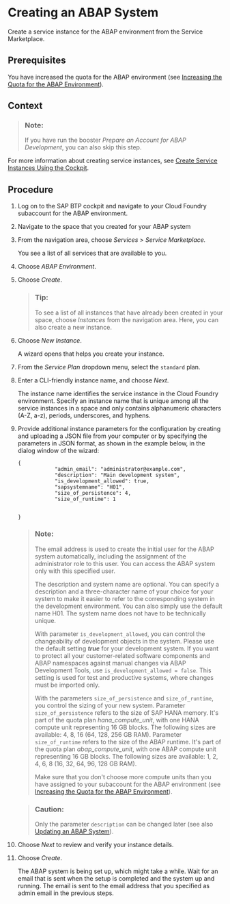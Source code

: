 <!-- loio50b32f144e184154987a06e4b55ce447 -->

# Creating an ABAP System

Create a service instance for the ABAP environment from the Service Marketplace.



<a name="loio50b32f144e184154987a06e4b55ce447__prereq_cbh_1ft_r4b"/>

## Prerequisites

You have increased the quota for the ABAP environment \(see [Increasing the Quota for the ABAP Environment](Increasing_the_Quota_for_the_ABAP_Environment_c40cb18.md)\).



<a name="loio50b32f144e184154987a06e4b55ce447__context_bck_rbn_q2b"/>

## Context

> ### Note:  
> If you have run the booster *Prepare an Account for ABAP Development*, you can also skip this step.

For more information about creating service instances, see [Create Service Instances Using the Cockpit](https://help.sap.com/viewer/65de2977205c403bbc107264b8eccf4b/Cloud/en-US/8221b7434d8e484fab5ec5d219b7bf64.html).



## Procedure

1.  Log on to the SAP BTP cockpit and navigate to your Cloud Foundry subaccount for the ABAP environment.

2.  Navigate to the space that you created for your ABAP system

3.  From the navigation area, choose *Services* \> *Service Marketplace.* 

    You see a list of all services that are available to you.

4.  Choose *ABAP Environment*.

5.  Choose *Create*.

    > ### Tip:  
    > To see a list of all instances that have already been created in your space, choose *Instances* from the navigation area. Here, you can also create a new instance.

6.  Choose *New Instance*.

    A wizard opens that helps you create your instance.

7.  From the *Service Plan* dropdown menu, select the `standard` plan.

8.  Enter a CLI-friendly instance name, and choose *Next*.

    The instance name identifies the service instance in the Cloud Foundry environment. Specify an instance name that is unique among all the service instances in a space and only contains alphanumeric characters \(A-Z, a-z\), periods, underscores, and hyphens.

9.  Provide additional instance parameters for the configuration by creating and uploading a JSON file from your computer or by specifying the parameters in JSON format, as shown in the example below, in the dialog window of the wizard:

    ```
    {
    			"admin_email": "administrator@example.com",
    			"description": "Main development system",
    			"is_development_allowed": true,
    			"sapsystemname": "H01",
    			"size_of_persistence": 4,
    			"size_of_runtime": 1
    			
    			
    }
    ```

    > ### Note:  
    > The email address is used to create the initial user for the ABAP system automatically, including the assignment of the administrator role to this user. You can access the ABAP system only with this specified user.
    > 
    > The description and system name are optional. You can specify a description and a three-character name of your choice for your system to make it easier to refer to the corresponding system in the development environment. You can also simply use the default name H01. The system name does not have to be technically unique.
    > 
    > With parameter `is_development_allowed`, you can control the changeability of development objects in the system. Please use the default setting ***true*** for your development system. If you want to protect all your customer-related software components and ABAP namespaces against manual changes via ABAP Development Tools, use `is_development_allowed = false`. This setting is used for test and productive systems, where changes must be imported only.
    > 
    > With the parameters `size_of_persistence` and `size_of_runtime`, you control the sizing of your new system. Parameter `size_of_persistence` refers to the size of SAP HANA memory. It's part of the quota plan *hana\_compute\_unit*, with one HANA compute unit representing 16 GB blocks. The following sizes are available: 4, 8, 16 \(64, 128, 256 GB RAM\). Parameter `size_of_runtime` refers to the size of the ABAP runtime. It's part of the quota plan *abap\_compute\_unit*, with one ABAP compute unit representing 16 GB blocks. The following sizes are available: 1, 2, 4, 6, 8 \(16, 32, 64, 96, 128 GB RAM\).
    > 
    > Make sure that you don't choose more compute units than you have assigned to your subaccount for the ABAP environment \(see [Increasing the Quota for the ABAP Environment](Increasing_the_Quota_for_the_ABAP_Environment_c40cb18.md)\).

    > ### Caution:  
    > Only the parameter `description` can be changed later \(see also [Updating an ABAP System](Updating_an_ABAP_System_7890ffa.md)\).

10. Choose *Next* to review and verify your instance details.

11. Choose *Create*.

    The ABAP system is being set up, which might take a while. Wait for an email that is sent when the setup is completed and the system up and running. The email is sent to the email address that you specified as admin email in the previous steps.


